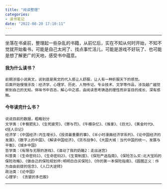 ```yaml
---
title: "阅读整理"
categories: 
- 读书笔记
date: "2022-08-20 17:10:11"
---
```


---
坐落在书桌前，整理起一些杂乱的书籍，从前忆后，实在不知从何时开始，不知不觉就开始看书，可能是自己太闲了、找点事忙活儿，可能是游戏不好玩了、也可能是想了解更广的天地，感受书中蕴意。

#### 我为什么读书？
    前期涉猎小说爽文，说到底是爽文的代入感让人舒服，让人有一种折服天下的感觉。  
    后面开始慢慢涉及：经济学、心理学、历史、人物传记、专业技术、文学等作品，涉及越广越觉察到自己的无知。体味书中百态，解心中之惑，由阅读思考铸造的理性而非盲目的成长、深有感触。  

#### 今年读完什么书？
    说说目前的数据，粗略划分  
    文学类：《丰臀肥乳》、《生死疲劳》、《罪与罚》、《牛棚杂忆》、《推拿》、《目光》、《黄金时代》、《狂人日记》  
    经济学：《中国经济:内生增长》、《投资最重要的事》、《半小时漫画经济学系列》、《论中国经济的发展》、《数字上的中国》、《解读中国经济》、《货币战争》、《大国大城：当代中国的统一、发展与平衡》、《城乡中国》  
    哲学类：《有限与无限的游戏》、《谁动了我的奶酪2：走出迷宫》  
    科普类：《生命密码1》、《生命密码2》、《生育制度》、《保险严选指南》、《保险怎么买:北大宝妈的保险攻略》、《做自己的保险规划师:明明白白买保险》、《你的第一本保险指南》、《圆圈正义：作为自由前提的信念》、《人口大逆转》  
    政治类：《论中国》    
    心理学: 《贪婪的多巴胺》  
    
---